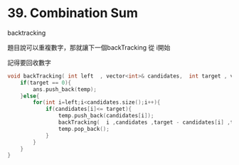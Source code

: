 # 39. Combination Sum

backtracking

題目說可以重複數字，那就讓下一個backTracking 從 i開始

記得要回收數字

```c++
void backTracking( int left  , vector<int>& candidates,  int target , vector<int> & temp  ){   
    if(target == 0){
        ans.push_back(temp);
    }else{
        for(int i=left;i<candidates.size();i++){
            if(candidates[i]<= target){
                temp.push_back(candidates[i]);
                backTracking(  i ,candidates ,target - candidates[i] ,temp );
                temp.pop_back();
            }      
        }            
    } 
}
```